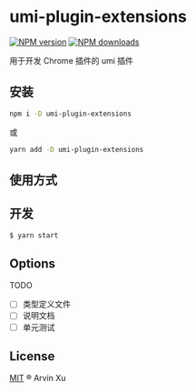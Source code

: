 # umi-plugin-extensions

[![NPM version](https://img.shields.io/npm/v/umi-plugin-extensions.svg?style=flat)](https://npmjs.org/package/umi-plugin-extensions) [![NPM downloads](http://img.shields.io/npm/dm/umi-plugin-extensions.svg?style=flat)](https://npmjs.org/package/umi-plugin-extensions)

用于开发 Chrome 插件的 umi 插件

## 安装

```bash
npm i -D umi-plugin-extensions
```

或

```bash
yarn add -D umi-plugin-extensions
```

## 使用方式

## 开发

```bash
$ yarn start
```

## Options

TODO

- [ ] 类型定义文件
- [ ] 说明文档
- [ ] 单元测试

## License

[MIT](./LICENSE) ® Arvin Xu

